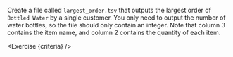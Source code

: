 <script>
// Solution:
//    awk -F "\t" '{ if($3 == "Bottled Water" && $2 > largest) largest=$2 } END { print largest }' orders.tsv > largest_order.tsv

import Exercise from "components/Exercise.svelte";

let criteria = [
{
	name: "File <code>largest_order.tsv</code> exists",
	checks: [{
		type: "file",
		path: "largest_order.tsv",
		action: "exists"
	}]
},
{
	name: "File <code>largest_order.tsv</code> contains the largest order of <code>Bottled Water</code> by a single customer",
	checks: [{
		type: "file",
		path: "largest_order.tsv",
		action: "contents",
		commandExpected: `awk -F "\t" '{ if($3 == "Bottled Water" && $2 > largest) largest=$2 } END { print largest }' orders.tsv`
	}]
}];
</script>

Create a file called `largest_order.tsv` that outputs the largest order of `Bottled Water` by a single customer. You only need to output the number of water bottles, so the file should only contain an integer. Note that column 3 contains the item name, and column 2 contains the quantity of each item.

<Exercise {criteria} />
